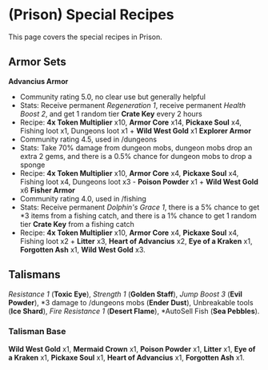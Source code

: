 # (Prison) Special Recipes
This page covers the special recipes in Prison.
## Armor Sets
**Advancius Armor**
 - Community rating 5.0, no clear use but generally helpful
 - Stats: Receive permanent *Regeneration 1*, receive permanent *Health Boost 2*, and get 1 random tier **Crate Key** every 2 hours
 - Recipe: **4x Token Multiplier** x10, **Armor Core** x14, **Pickaxe Soul** x4, Fishing loot x1, Dungeons loot x1 + **Wild West Gold** x1
**Explorer Armor**
 - Community rating 4.5, used in /dungeons
 - Stats: Take 70% damage from dungeon mobs, dungeon mobs drop an extra 2 gems, and there is a 0.5% chance for dungeon mobs to drop a sponge
 - Recipe: **4x Token Multiplier** x10, **Armor Core** x4, **Pickaxe Soul** x4, Fishing loot x4, Dungeons loot x3 - **Poison Powder** x1 + **Wild West Gold** x6
**Fisher Armor**
 - Community rating 4.0, used in /fishing
 - Stats: Receive permanent *Dolphin's Grace 1*, there is a 5% chance to get *3 items from a fishing catch, and there is a 1% chance to get 1 random tier **Crate Key** from a fishing catch
 - Recipe: **4x Token Multiplier** x10, **Armor Core** x4, **Pickaxe Soul** x4, Fishing loot x2 + **Litter** x3, **Heart of Advancius** x2, **Eye of a Kraken** x1, **Forgotten Ash** x1, **Wild West Gold** x3.
## Talismans
*Resistance 1* (**Toxic Eye**), *Strength 1* (**Golden Staff**), *Jump Boost 3* (**Evil Powder**), *3 damage to /dungeons mobs (**Ender Dust**), Unbreakable tools (**Ice Shard**), *Fire Resistance 1* (**Desert Flame**), *AutoSell Fish (**Sea Pebbles**).
### Talisman Base
**Wild West Gold** x1, **Mermaid Crown** x1, **Poison Powder** x1, **Litter** x1, **Eye of a Kraken** x1, **Pickaxe Soul** x1, **Heart of Advancius** x1, **Forgotten Ash** x1.
